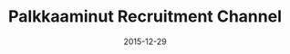 ---
layout: post
title: Palkkaaminut Recruitment Channel
date: 2015-12-29
duration: 2015.11 - 2015.12
image: /images/projects/palkkaaminut.jpg
link: https://www.palkkaaminut.fi/
description: Palkkaaminut is an efficient and economical recruitment channel which is suitable for both job seekers and providers, and especially for shorter periods of employment. I cooperated with designers to craft HTML mockups for their web service based on Craft CMS, jQuery and Bootstrap. 
categories: [project]
tags: [project]
--- 